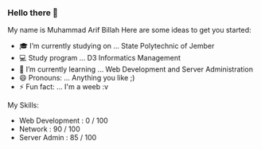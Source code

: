 ### Hello there 👋

My name is Muhammad Arif Billah
Here are some ideas to get you started:

- 🎓 I’m currently studying on ... State Polytechnic of Jember
- 💻 Study program ... D3 Informatics Management
- 🌱 I’m currently learning ... Web Development and Server Administration
- 😄 Pronouns: ... Anything you like ;)
- ⚡ Fun fact: ... I'm a weeb :v

My Skills:

- Web Development : 0 / 100
- Network         : 90 / 100
- Server Admin    : 85 / 100
